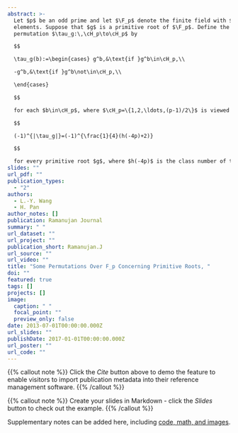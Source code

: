 ```yaml
---
abstract: >-
  Let $p$ be an odd prime and let $\F_p$ denote the finite field with $p$
  elements. Suppose that $g$ is a primitive root of $\F_p$. Define the
  permutation $\tau_g:\,\cH_p\to\cH_p$ by

  $$

  \tau_g(b):=\begin{cases} g^b,&\text{if }g^b\in\cH_p,\\

  -g^b,&\text{if }g^b\not\in\cH_p,\\

  \end{cases}

  $$

  for each $b\in\cH_p$, where $\cH_p=\{1,2,\ldots,(p-1)/2\}$ is viewed as a subset of $\F_p$. In this paper, we investigate the sign of $\tau_g$. For example, if $p\equiv 5\pmod{8}$, then

  $$

  (-1)^{|\tau_g|}=(-1)^{\frac{1}{4}(h(-4p)+2)}

  $$

  for every primitive root $g$, where $h(-4p)$ is the class number of the imaginary  quadratic field $\Q(\sqrt{-4p})$.
slides: ""
url_pdf: ""
publication_types:
  - "2"
authors:
  - L.-Y. Wang
  - H. Pan
author_notes: []
publication: Ramanujan Journal
summary: " "
url_dataset: ""
url_project: ""
publication_short: Ramanujan.J
url_source: ""
url_video: ""
title: "Some Permutations Over F_p Concerning Primitive Roots, "
doi: ""
featured: true
tags: []
projects: []
image:
  caption: " "
  focal_point: ""
  preview_only: false
date: 2013-07-01T00:00:00.000Z
url_slides: ""
publishDate: 2017-01-01T00:00:00.000Z
url_poster: ""
url_code: ""
---
```


{{% callout note %}}
Click the *Cite* button above to demo the feature to enable visitors to import publication metadata into their reference management software.
{{% /callout %}}

{{% callout note %}}
Create your slides in Markdown - click the *Slides* button to check out the example.
{{% /callout %}}

Supplementary notes can be added here, including [code, math, and images](https://wowchemy.com/docs/writing-markdown-latex/).
